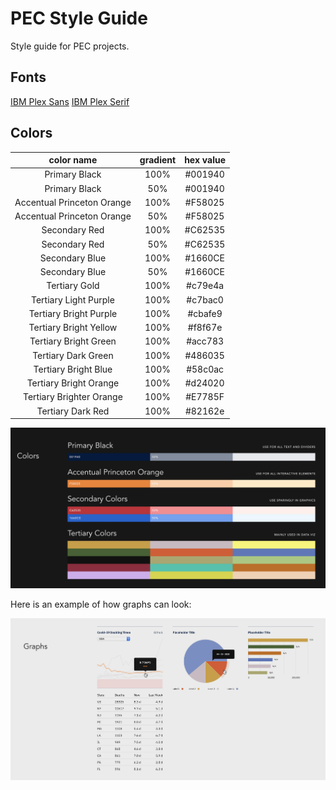 # PEC Style Guide

Style guide for PEC projects.

## Fonts

[IBM Plex Sans](https://fonts.google.com/specimen/IBM+Plex+Sans)
[IBM Plex Serif](https://fonts.google.com/specimen/IBM+Plex+Serif)



## Colors

**color name**|**gradient**|**hex value**
:-----:|:-----:|:-----:
Primary Black|100%|#001940
Primary Black|50%|#001940
Accentual Princeton Orange|100%|#F58025
Accentual Princeton Orange|50%|#F58025
Secondary Red|100%|#C62535
Secondary Red|50%|#C62535
Secondary Blue|100%|#1660CE
Secondary Blue|50%|#1660CE
Tertiary Gold|100%|#c79e4a
Tertiary Light Purple|100%|#c7bac0
Tertiary Bright Purple|100%|#cbafe9
Tertiary Bright Yellow|100%|#f8f67e
Tertiary Bright Green|100%|#acc783
Tertiary Dark Green|100%|#486035
Tertiary Bright Blue|100%|#58c0ac
Tertiary Bright Orange|100%|#d24020
Tertiary Brighter Orange|100%|#E7785F
Tertiary Dark Red|100%|#82162e


![PEC Colors](colors.png)

Here is an example of how graphs can look:

![PEC Graph](graphs.png)


